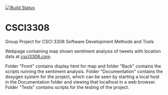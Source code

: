 [![Build Status](https://travis-ci.org/lalyon/csci3308.svg?branch=testing)](https://travis-ci.org/lalyon/csci3308)
# CSCI3308
Group Project for CSCI 3308 Software Development Methods and Tools

Webpage containing map shown sentiment analysis of tweets with location data at [csci3308.com](http://csci3308.com/).

Folder "Front" contains display html for map and folder "Back" contains the scripts running the sentiment analysis. Folder "Documentation" contains the doxygen system for the project, which can be seen by starting a local host in the Documentation folder and viewing that localhost in a web browser. Folder "Tests" contains scripts for the testing of the project.
